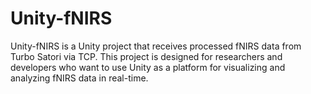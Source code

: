 # Unity-fNIRS
Unity-fNIRS is a Unity project that receives processed fNIRS data from Turbo Satori via TCP. This project is designed for researchers and developers who want to use Unity as a platform for visualizing and analyzing fNIRS data in real-time.
